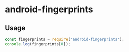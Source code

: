 # android-fingerprints

## Usage

```js
const fingerprints = require('android-fingerprints');
console.log(fingerprints[0]);
```
